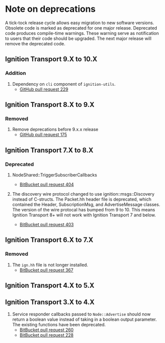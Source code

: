 # Note on deprecations

A tick-tock release cycle allows easy migration to new software versions.
Obsolete code is marked as deprecated for one major release.
Deprecated code produces compile-time warnings. These warning serve as
notification to users that their code should be upgraded. The next major
release will remove the deprecated code.

## Ignition Transport 9.X to 10.X

### Addition

1. Dependency on `cli` component of `ignition-utils`.
    * [GitHub pull request 229](https://github.com/ignitionrobotics/ign-transport/pull/229)

## Ignition Transport 8.X to 9.X

### Removed

1. Remove deprecations before 9.x.x release
    * [GitHub pull request 175](https://github.com/ignitionrobotics/ign-transport/pull/175)

## Ignition Transport 7.X to 8.X

### Deprecated

1. NodeShared::TriggerSubscriberCallbacks
    * [BitBucket pull request 404](https://osrf-migration.github.io/ignition-gh-pages/#!/ignitionrobotics/ign-transport/pull-requests/404)

1. The discovery wire protocol changed to use ignition::msgs::Discovery
   instead of C-structs. The Packet.hh header file is deprecated, which
   contained the Header, SubscriptionMsg, and AdvertiseMessage classes. The
   version of the wire protocal has bumped from 9 to 10. This means Ignition
   Transport 8+ will not work with Ignition Transport 7 and below.
    * [BitBucket pull request 403](https://osrf-migration.github.io/ignition-gh-pages/#!/ignitionrobotics/ign-transport/pull-requests/403)

## Ignition Transport 6.X to 7.X

### Removed

1. The `ign.hh` file is not longer installed.
    * [BitBucket pull request 367](https://osrf-migration.github.io/ignition-gh-pages/#!/ignitionrobotics/ign-transport/pull-requests/367)

## Ignition Transport 4.X to 5.X

## Ignition Transport 3.X to 4.X

1. Service responder callbacks passed to `Node::Advertise` should now return
   a boolean value instead of taking in a boolean output parameter. The existing
   functions have been deprecated.
    * [BitBucket pull request 260](https://osrf-migration.github.io/ignition-gh-pages/#!/ignitionrobotics/ign-transport/pull-requests/260)
    * [BitBucket pull request 228](https://osrf-migration.github.io/ignition-gh-pages/#!/ignitionrobotics/ign-transport/pull-requests/228)


